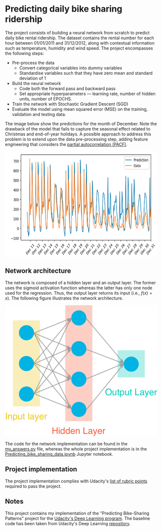 # Predicting daily bike sharing ridership
[//]: # (Image References)

[architecture]: ./assets/neural_network.png "Neural network"
[output]: ./assets/sample_output.png "Output"

The project consists of building a neural network from scratch to predict daily bike rental ridership. The dataset contains the rental number for each hour between 01/01/2011 and 31/12/2012, along with contextual information such as temperature, humidity and wind speed. The project encompasses the following steps:
* Pre-process the data
  * Convert categorical variables into dummy variables
  * Standardise variables such that they have zero mean and standard deviation of 1
* Build the neural network
  * Code both the forward pass and backward pass
  * Set appropriate hyperparameters — learning rate, number of hidden units, number of EPOCHS.
* Train the network with Stochastic Gradient Descent (SGD)
* Evaluate the model using mean squared error (MSE) on the training, validation and testing data.

The image below show the predictions for the month of December. Note the drawback of the model that fails to capture the seasonal effect related to Christmas and end-of-year holidays. A possible approach to address this problem is to extend upon the data pre-processing step, adding feature engineering that considers the [partial autocorrelation (PACF)](https://youtu.be/DeORzP0go5I).

<img src="assets/sample_output.png" alt="Predictions of the number of daily bike rentals for December" height="350"/>

## Network architecture
The network is composed of a hidden layer and an output layer. The former uses the sigmoid activation function whereas the latter has only one node used for the regression. Thus, the output layer returns its input (i.e., $f(x) = x$). The following figure illustrates the network architecture.

![Neural network architecture][architecture]

The code for the network implementation can be found in the [my_answers.py](./my_answers.py) file, whereas the whole project implementation is in the [Predicting_bike_sharing_data.ipynb](./Predicting_bike_sharing_data.ipynb) Jupyter notebook.

## Project implementation
The project implementation complies with Udacity's [list of rubric points](https://review.udacity.com/#!/rubrics/2148/view) required to pass the project.

## Notes
This project contains my implementation of the "Predicting Bike-Sharing Patterns" project for the [Udacity's Deep Learning program](https://www.udacity.com/course/deep-learning-nanodegree--nd101). The baseline code has been taken from Udacity's Deep Learning [repository](https://github.com/udacity/deep-learning-v2-pytorch).
